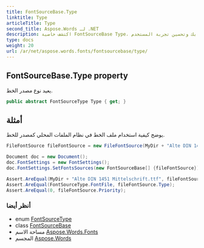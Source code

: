 ```yaml
---
title: FontSourceBase.Type
linktitle: Type
articleTitle: Type
second_title: Aspose.Words لـ .NET
description: اكتشف خاصية FontSourceBase Type، واسترجع أنواع مصدر الخط بسهولة لتحسين تصميم الويب الخاص بك وتحسين تجربة المستخدم.
type: docs
weight: 20
url: /ar/net/aspose.words.fonts/fontsourcebase/type/
---
```

## FontSourceBase.Type property

يعيد نوع مصدر الخط.

```csharp
public abstract FontSourceType Type { get; }
```

## أمثلة

يوضح كيفية استخدام ملف الخط في نظام الملفات المحلي كمصدر للخط.

```csharp
FileFontSource fileFontSource = new FileFontSource(MyDir + "Alte DIN 1451 Mittelschrift.ttf", 0);

Document doc = new Document();
doc.FontSettings = new FontSettings();
doc.FontSettings.SetFontsSources(new FontSourceBase[] {fileFontSource});

Assert.AreEqual(MyDir + "Alte DIN 1451 Mittelschrift.ttf", fileFontSource.FilePath);
Assert.AreEqual(FontSourceType.FontFile, fileFontSource.Type);
Assert.AreEqual(0, fileFontSource.Priority);
```

### أنظر أيضا

* enum [FontSourceType](../../fontsourcetype/)
* class [FontSourceBase](../)
* مساحة الاسم [Aspose.Words.Fonts](../../../aspose.words.fonts/)
* المجسم [Aspose.Words](../../../)
